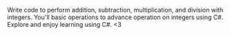 Write code to perform addition, subtraction, multiplication, and division with integers. You'll basic operations to advance operation on integers using C#. Explore and enjoy learning using C#. <3

